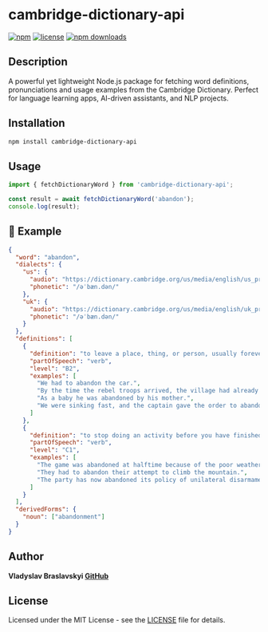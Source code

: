 # cambridge-dictionary-api

[![npm](https://img.shields.io/npm/v/cambridge-dictionary-api.svg)](https://www.npmjs.com/package/cambridge-dictionary-api)
[![license](https://img.shields.io/github/license/vlbras/cambridge-dictionary-api.svg)](https://www.npmjs.com/package/cambridge-dictionary-api)
[![npm downloads](https://img.shields.io/npm/dt/cambridge-dictionary-api.svg)](https://www.npmjs.com/package/cambridge-dictionary-api)

## Description

A powerful yet lightweight Node.js package for fetching word definitions, pronunciations and usage examples from the Cambridge Dictionary. Perfect for language learning apps, AI-driven assistants, and NLP projects.

## Installation

```bash
npm install cambridge-dictionary-api
```

## Usage

```ts
import { fetchDictionaryWord } from 'cambridge-dictionary-api';

const result = await fetchDictionaryWord('abandon');
console.log(result);
```

## 📖 Example

```json
{
  "word": "abandon",
  "dialects": {
    "us": {
      "audio": "https://dictionary.cambridge.org/us/media/english/us_pron/a/aba/aband/abandon.mp3",
      "phonetic": "/əˈbæn.dən/"
    },
    "uk": {
      "audio": "https://dictionary.cambridge.org/us/media/english/uk_pron/u/uka/uka__/uka____013.mp3",
      "phonetic": "/əˈbæn.dən/"
    }
  },
  "definitions": [
    {
      "definition": "to leave a place, thing, or person, usually forever:",
      "partOfSpeech": "verb",
      "level": "B2",
      "examples": [
        "We had to abandon the car.",
        "By the time the rebel troops arrived, the village had already been abandoned.",
        "As a baby he was abandoned by his mother.",
        "We were sinking fast, and the captain gave the order to abandon ship."
      ]
    },
    {
      "definition": "to stop doing an activity before you have finished it:",
      "partOfSpeech": "verb",
      "level": "C1",
      "examples": [
        "The game was abandoned at halftime because of the poor weather conditions.",
        "They had to abandon their attempt to climb the mountain.",
        "The party has now abandoned its policy of unilateral disarmament."
      ]
    }
  ],
  "derivedForms": {
    "noun": ["abandonment"]
  }
}
```

## Author

**Vladyslav Braslavskyi [GitHub](https://github.com/vlbras)**

## License

Licensed under the MIT License - see the [LICENSE](LICENSE) file for details.